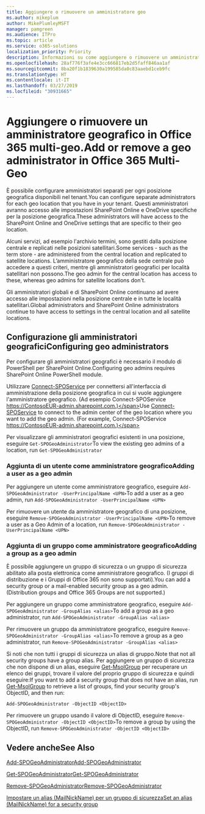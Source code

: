 ```yaml
---
title: Aggiungere o rimuovere un amministratore geo
ms.author: mikeplum
author: MikePlumleyMSFT
manager: pamgreen
ms.audience: ITPro
ms.topic: article
ms.service: o365-solutions
localization_priority: Priority
description: Informazioni su come aggiungere o rimuovere un amministratore geografico in Office 365 multi-geo.
ms.openlocfilehash: 28af776f3afe4e3cc666817eb2d5faff846aa1af
ms.sourcegitcommit: 8ba20f1b1839630a199585da0c83aaebd1ceb9fc
ms.translationtype: HT
ms.contentlocale: it-IT
ms.lasthandoff: 03/27/2019
ms.locfileid: "30931665"
---
```

# <a name="add-or-remove-a-geo-administrator-in-office-365-multi-geo"></a><span data-ttu-id="83f10-103">Aggiungere o rimuovere un amministratore geografico in Office 365 multi-geo.</span><span class="sxs-lookup"><span data-stu-id="83f10-103">Add or remove a geo administrator in Office 365 Multi-Geo</span></span>

<span data-ttu-id="83f10-104">È possibile configurare amministratori separati per ogni posizione geografica disponibili nel tenant.</span><span class="sxs-lookup"><span data-stu-id="83f10-104">You can configure separate administrators for each geo location that you have in your tenant.</span></span> <span data-ttu-id="83f10-105">Questi amministratori avranno accesso alle impostazioni SharePoint Online e OneDrive specifiche per la posizione geografica.</span><span class="sxs-lookup"><span data-stu-id="83f10-105">These administrators will have access to the SharePoint Online and OneDrive settings that are specific to their geo location.</span></span>

<span data-ttu-id="83f10-106">Alcuni servizi, ad esempio l'archivio termini, sono gestiti dalla posizione centrale e replicati nelle posizioni satellitari.</span><span class="sxs-lookup"><span data-stu-id="83f10-106">Some services - such as the term store - are administered from the central location and replicated to satellite locations.</span></span> <span data-ttu-id="83f10-107">L’amministratore geografico della sede centrale può accedere a questi criteri, mentre gli amministratori geografici per località satellitari non possono.</span><span class="sxs-lookup"><span data-stu-id="83f10-107">The geo admin for the central location has access to these, whereas geo admins for satellite locations don't.</span></span>

<span data-ttu-id="83f10-108">Gli amministratori globali e di SharePoint Online continuano ad avere accesso alle impostazioni nella posizione centrale e in tutte le località satellitari.</span><span class="sxs-lookup"><span data-stu-id="83f10-108">Global administrators and SharePoint Online administrators continue to have access to settings in the central location and all satellite locations.</span></span>

## <a name="configuring-geo-administrators"></a><span data-ttu-id="83f10-109">Configurazione gli amministratori geografici</span><span class="sxs-lookup"><span data-stu-id="83f10-109">Configuring geo administrators</span></span>

<span data-ttu-id="83f10-110">Per configurare gli amministratori geografici è necessario il modulo di PowerShell per SharePoint Online.</span><span class="sxs-lookup"><span data-stu-id="83f10-110">Configuring geo admins requires SharePoint Online PowerShell module.</span></span>

<span data-ttu-id="83f10-111">Utilizzare [Connect-SPOService](https://docs.microsoft.com/powershell/module/sharepoint-online/Connect-SPOService) per connettersi all'interfaccia di amministrazione della posizione geografica in cui si vuole aggiungere l'amministratore geografico. (Ad esempio Connect-SPOService  https://ContosoEUR-admin.sharepoint.com.)</span><span class="sxs-lookup"><span data-stu-id="83f10-111">Use [Connect-SPOService](https://docs.microsoft.com/powershell/module/sharepoint-online/Connect-SPOService) to connect to the admin center of the geo location where you want to add the geo admin. (For example, Connect-SPOService  https://ContosoEUR-admin.sharepoint.com.)</span></span>

<span data-ttu-id="83f10-112">Per visualizzare gli amministratori geografici esistenti in una posizione, eseguire `Get-SPOGeoAdministrator`</span><span class="sxs-lookup"><span data-stu-id="83f10-112">To view the existing geo admins of a location, run `Get-SPOGeoAdministrator`</span></span>

### <a name="adding-a-user-as-a-geo-admin"></a><span data-ttu-id="83f10-113">Aggiunta di un utente come amministratore geografico</span><span class="sxs-lookup"><span data-stu-id="83f10-113">Adding a user as a geo admin</span></span>

<span data-ttu-id="83f10-114">Per aggiungere un utente come amministratore geografico, eseguire `Add-SPOGeoAdministrator -UserPrincipalName <UPN>`</span><span class="sxs-lookup"><span data-stu-id="83f10-114">To add a user as a geo admin, run `Add-SPOGeoAdministrator -UserPrincipalName <UPN>`</span></span>

<span data-ttu-id="83f10-115">Per rimuovere un utente da amministratore geografico di una posizione, eseguire  `Remove-SPOGeoAdministrator -UserPrincipalName <UPN>`</span><span class="sxs-lookup"><span data-stu-id="83f10-115">To remove a user as a Geo Admin of a location, run  `Remove-SPOGeoAdministrator -UserPrincipalName <UPN>`</span></span>

### <a name="adding-a-group-as-a-geo-admin"></a><span data-ttu-id="83f10-116">Aggiunta di un gruppo come amministratore geografico</span><span class="sxs-lookup"><span data-stu-id="83f10-116">Adding a group as a geo admin</span></span>

<span data-ttu-id="83f10-117">È possibile aggiungere un gruppo di sicurezza o un gruppo di sicurezza abilitato alla posta elettronica come amministratore geografico. (I gruppi di distribuzione e i Gruppi di Office 365 non sono supportati).</span><span class="sxs-lookup"><span data-stu-id="83f10-117">You can add a security group or a mail-enabled security group as a geo admin. (Distribution groups and Office 365 Groups are not supported.)</span></span>

<span data-ttu-id="83f10-118">Per aggiungere un gruppo come amministratore geografico, eseguire `Add-SPOGeoAdministrator -GroupAlias <alias>`</span><span class="sxs-lookup"><span data-stu-id="83f10-118">To add a group as a geo administrator, run `Add-SPOGeoAdministrator -GroupAlias <alias>`</span></span>

<span data-ttu-id="83f10-119">Per rimuovere un gruppo da amministratore geografico, eseguire `Remove-SPOGeoAdministrator -GroupAlias <alias>`</span><span class="sxs-lookup"><span data-stu-id="83f10-119">To remove a group as a geo administrator, run `Remove-SPOGeoAdministrator -GroupAlias <alias>`</span></span>

<span data-ttu-id="83f10-120">Si noti che non tutti i gruppi di sicurezza un alias di gruppo.</span><span class="sxs-lookup"><span data-stu-id="83f10-120">Note that not all security groups have a group alias.</span></span> <span data-ttu-id="83f10-121">Per aggiungere un gruppo di sicurezza che non dispone di un alias, eseguire [Get-MsolGroup](https://docs.microsoft.com/it-IT/powershell/module/msonline/get-msolgroup) per recuperare un elenco dei gruppi, trovare il valore del proprio gruppo di sicurezza e quindi eseguire:</span><span class="sxs-lookup"><span data-stu-id="83f10-121">If you want to add a security group that does not have an alias, run [Get-MsolGroup](https://docs.microsoft.com/it-IT/powershell/module/msonline/get-msolgroup) to retrieve a list of groups, find your security group's ObjectID, and then run:</span></span>

`Add-SPOGeoAdministrator -ObjectID <ObjectID>`

<span data-ttu-id="83f10-122">Per rimuovere un gruppo usando il valore di ObjectID, eseguire `Remove-SPOGeoAdministrator -ObjectID <ObjectID>`</span><span class="sxs-lookup"><span data-stu-id="83f10-122">To remove a group by using the ObjectID, run `Remove-SPOGeoAdministrator -ObjectID <ObjectID>`</span></span>

## <a name="see-also"></a><span data-ttu-id="83f10-123">Vedere anche</span><span class="sxs-lookup"><span data-stu-id="83f10-123">See Also</span></span>

[<span data-ttu-id="83f10-124">Add-SPOGeoAdministrator</span><span class="sxs-lookup"><span data-stu-id="83f10-124">Add-SPOGeoAdministrator</span></span>](https://docs.microsoft.com/powershell/module/sharepoint-online/add-spogeoadministrator)

[<span data-ttu-id="83f10-125">Get-SPOGeoAdministrator</span><span class="sxs-lookup"><span data-stu-id="83f10-125">Get-SPOGeoAdministrator</span></span>](https://docs.microsoft.com/powershell/module/sharepoint-online/get-spogeoadministrator)

[<span data-ttu-id="83f10-126">Remove-SPOGeoAdministrator</span><span class="sxs-lookup"><span data-stu-id="83f10-126">Remove-SPOGeoAdministrator</span></span>](https://docs.microsoft.com/powershell/module/sharepoint-online/remove-spogeoadministrator)

[<span data-ttu-id="83f10-127">Impostare un alias (MailNickName) per un gruppo di sicurezza</span><span class="sxs-lookup"><span data-stu-id="83f10-127">Set an alias (MailNickName) for a security group</span></span>](https://docs.microsoft.com/it-IT/powershell/module/azuread/set-azureadgroup)